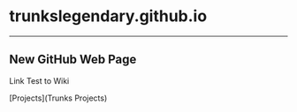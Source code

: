 # trunkslegendary.github.io

---

New GitHub Web Page
---


Link Test to Wiki

[Projects](Trunks Projects)

